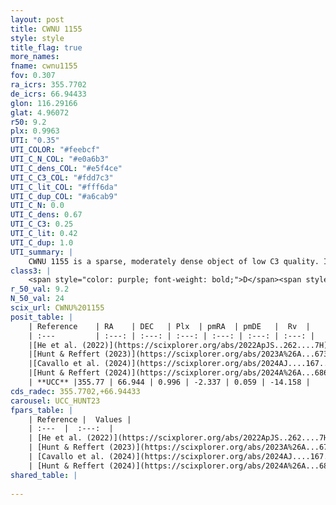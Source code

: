 ```yaml
---
layout: post
title: CWNU 1155
style: style
title_flag: true
more_names: 
fname: cwnu1155
fov: 0.307
ra_icrs: 355.7702
de_icrs: 66.94433
glon: 116.29166
glat: 4.96072
r50: 9.2
plx: 0.9963
UTI: "0.35"
UTI_COLOR: "#feebcf"
UTI_C_N_COL: "#e0a6b3"
UTI_C_dens_COL: "#e5f4ce"
UTI_C_C3_COL: "#fdd7c3"
UTI_C_lit_COL: "#fff6da"
UTI_C_dup_COL: "#a6cab9"
UTI_C_N: 0.0
UTI_C_dens: 0.67
UTI_C_C3: 0.25
UTI_C_lit: 0.42
UTI_C_dup: 1.0
UTI_summary: |
    CWNU 1155 is a sparse, moderately dense object of low C3 quality. It was recently reported in the literature.<br><br><span style="color: #99180f; font-weight: bold;">Warning: </span>contains less than 25 stars with <i>P>0.5</i> estimated.
class3: |
    <span style="color: purple; font-weight: bold;">D</span><span style="color: #FFC300; font-weight: bold;">B</span>
r_50_val: 9.2
N_50_val: 24
scix_url: CWNU%201155
posit_table: |
    | Reference    | RA    | DEC   | Plx  | pmRA  | pmDE   |  Rv  |
    | :---         | :---: | :---: | :---: | :---: | :---: | :---: |
    |[He et al. (2022)](https://scixplorer.org/abs/2022ApJS..262....7H) | 355.882 | 66.921 | 1.004 | -2.331 | 0.075 | -- |
    |[Hunt & Reffert (2023)](https://scixplorer.org/abs/2023A%26A...673A.114H) | 355.856 | 66.941 | 1.009 | -2.307 | 0.12 | -15.61 |
    |[Cavallo et al. (2024)](https://scixplorer.org/abs/2024AJ....167...12C) | 355.84 | 66.924 | 1.007 | -- | -- | -- |
    |[Hunt & Reffert (2024)](https://scixplorer.org/abs/2024A%26A...686A..42H) | 355.856 | 66.941 | 1.009 | -2.307 | 0.12 | -15.61 |
    | **UCC** |355.77 | 66.944 | 0.996 | -2.337 | 0.059 | -14.158 | 
cds_radec: 355.7702,+66.94433
carousel: UCC_HUNT23
fpars_table: |
    | Reference |  Values |
    | :---  |  :---:  |
    | [He et al. (2022)](https://scixplorer.org/abs/2022ApJS..262....7H) | `A0=3.1, logAge=7.6` |
    | [Hunt & Reffert (2023)](https://scixplorer.org/abs/2023A%26A...673A.114H) | `AV50=2.979, diffAV50=1.991, MOD50=9.922, logAge50=7.758` |
    | [Cavallo et al. (2024)](https://scixplorer.org/abs/2024AJ....167...12C) | `AV50=2.75, dMod50=10.58, logAge50=7.61, [Fe/H]50=0.75` |
    | [Hunt & Reffert (2024)](https://scixplorer.org/abs/2024A%26A...686A..42H) | `MassJ=182.820` |
shared_table: |
    
---
```

